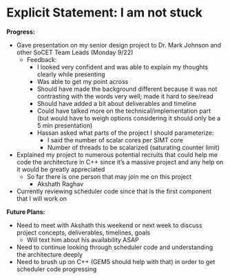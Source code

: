 # Explicit Statement: I am not stuck

**Progress:**

* Gave presentation on my senior design project to Dr. Mark Johnson and other SoCET Team Leads (Monday 9/22)  
  * Feedback:  
    * I looked very confident and was able to explain my thoughts clearly while presenting  
    * Was able to get my point across  
    * Should have made the background different because it was not contrasting with the words very well; made it hard to see/read  
    * Should have added a bit about deliverables and timeline  
    * Could have talked more on the technical/implementation part (but would have to weigh options considering it should only be a 5 min presentation)  
    * Hassan asked what parts of the project I should parameterize:  
      * I said the number of scalar cores per SIMT core  
      * Number of threads to be scalarized (saturating counter limit)  
* Explained my project to numerous potential recruits that could help me code the architecture in C++ since it’s a massive project and any help on it would be greatly appreciated  
  * So far there is one person that may join me on this project  
    * Akshath Raghav  
* Currently reviewing scheduler code since that is the first component that I will work on


**Future Plans:**

* Need to meet with Akshath this weekend or next week to discuss project concepts, deliverables, timelines, goals  
  * Will text him about his availability ASAP  
* Need to continue looking through scheduler code and understanding the architecture deeply  
* Need to brush up on C++ (GEM5 should help with that) in order to get scheduler code progressing
